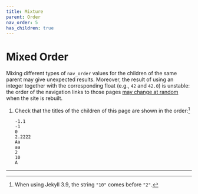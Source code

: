 ```yaml
---
title: Mixture
parent: Order
nav_order: 5
has_children: true
---
```


# Mixed Order

Mixing different types of `nav_order` values for the children of the same parent may give unexpected results. Moreover, the result of using an integer together with the corresponding float (e.g., `42` and `42.0`) is unstable: the order of the navigation links to those pages [may change at random](https://github.com/just-the-docs/just-the-docs/pull/1397#discussion_r1499879714) when the site is rebuilt.

1.  Check that the titles of the children of this page are shown in the order:[^1]
    ```
    -1.1
    -1
    0
    2.2222
    Aa
    aa
    2
    10
    A
    ```

----

[^1]: When using Jekyll 3.9, the string `"10"` comes before `"2"`.
